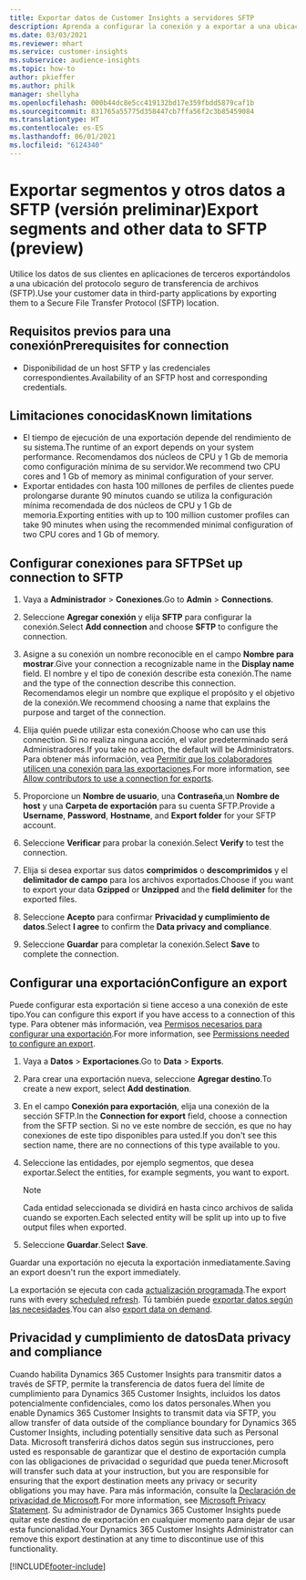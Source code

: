 ```yaml
---
title: Exportar datos de Customer Insights a servidores SFTP
description: Aprenda a configurar la conexión y a exportar a una ubicación de SFTP.
ms.date: 03/03/2021
ms.reviewer: mhart
ms.service: customer-insights
ms.subservice: audience-insights
ms.topic: how-to
author: pkieffer
ms.author: philk
manager: shellyha
ms.openlocfilehash: 000b44dc8e5cc419132bd17e359fbdd5879caf1b
ms.sourcegitcommit: 831765a55775d358447cb7ffa56f2c3b85459084
ms.translationtype: HT
ms.contentlocale: es-ES
ms.lasthandoff: 06/01/2021
ms.locfileid: "6124340"
---
```

# <a name="export-segments-and-other-data-to-sftp-preview"></a><span data-ttu-id="5d206-103">Exportar segmentos y otros datos a SFTP (versión preliminar)</span><span class="sxs-lookup"><span data-stu-id="5d206-103">Export segments and other data to SFTP (preview)</span></span>

<span data-ttu-id="5d206-104">Utilice los datos de sus clientes en aplicaciones de terceros exportándolos a una ubicación del protocolo seguro de transferencia de archivos (SFTP).</span><span class="sxs-lookup"><span data-stu-id="5d206-104">Use your customer data in third-party applications by exporting them to a Secure File Transfer Protocol (SFTP) location.</span></span>

## <a name="prerequisites-for-connection"></a><span data-ttu-id="5d206-105">Requisitos previos para una conexión</span><span class="sxs-lookup"><span data-stu-id="5d206-105">Prerequisites for connection</span></span>

- <span data-ttu-id="5d206-106">Disponibilidad de un host SFTP y las credenciales correspondientes.</span><span class="sxs-lookup"><span data-stu-id="5d206-106">Availability of an SFTP host and corresponding credentials.</span></span>

## <a name="known-limitations"></a><span data-ttu-id="5d206-107">Limitaciones conocidas</span><span class="sxs-lookup"><span data-stu-id="5d206-107">Known limitations</span></span>

- <span data-ttu-id="5d206-108">El tiempo de ejecución de una exportación depende del rendimiento de su sistema.</span><span class="sxs-lookup"><span data-stu-id="5d206-108">The runtime of an export depends on your system performance.</span></span> <span data-ttu-id="5d206-109">Recomendamos dos núcleos de CPU y 1 Gb de memoria como configuración mínima de su servidor.</span><span class="sxs-lookup"><span data-stu-id="5d206-109">We recommend two CPU cores and 1 Gb of memory as minimal configuration of your server.</span></span> 
- <span data-ttu-id="5d206-110">Exportar entidades con hasta 100 millones de perfiles de clientes puede prolongarse durante 90 minutos cuando se utiliza la configuración mínima recomendada de dos núcleos de CPU y 1 Gb de memoria.</span><span class="sxs-lookup"><span data-stu-id="5d206-110">Exporting entities with up to 100 million customer profiles can take 90 minutes when using the recommended minimal configuration of two CPU cores and 1 Gb of memory.</span></span> 

## <a name="set-up-connection-to-sftp"></a><span data-ttu-id="5d206-111">Configurar conexiones para SFTP</span><span class="sxs-lookup"><span data-stu-id="5d206-111">Set up connection to SFTP</span></span>

1. <span data-ttu-id="5d206-112">Vaya a **Administrador** > **Conexiones**.</span><span class="sxs-lookup"><span data-stu-id="5d206-112">Go to **Admin** > **Connections**.</span></span>

1. <span data-ttu-id="5d206-113">Seleccione **Agregar conexión** y elija **SFTP** para configurar la conexión.</span><span class="sxs-lookup"><span data-stu-id="5d206-113">Select **Add connection** and choose **SFTP** to configure the connection.</span></span>

1. <span data-ttu-id="5d206-114">Asigne a su conexión un nombre reconocible en el campo **Nombre para mostrar**.</span><span class="sxs-lookup"><span data-stu-id="5d206-114">Give your connection a recognizable name in the **Display name** field.</span></span> <span data-ttu-id="5d206-115">El nombre y el tipo de conexión describe esta conexión.</span><span class="sxs-lookup"><span data-stu-id="5d206-115">The name and the type of the connection describe this connection.</span></span> <span data-ttu-id="5d206-116">Recomendamos elegir un nombre que explique el propósito y el objetivo de la conexión.</span><span class="sxs-lookup"><span data-stu-id="5d206-116">We recommend choosing a name that explains the purpose and target of the connection.</span></span>

1. <span data-ttu-id="5d206-117">Elija quién puede utilizar esta conexión.</span><span class="sxs-lookup"><span data-stu-id="5d206-117">Choose who can use this connection.</span></span> <span data-ttu-id="5d206-118">Si no realiza ninguna acción, el valor predeterminado será Administradores.</span><span class="sxs-lookup"><span data-stu-id="5d206-118">If you take no action, the default will be Administrators.</span></span> <span data-ttu-id="5d206-119">Para obtener más información, vea [Permitir que los colaboradores utilicen una conexión para las exportaciones](connections.md#allow-contributors-to-use-a-connection-for-exports).</span><span class="sxs-lookup"><span data-stu-id="5d206-119">For more information, see [Allow contributors to use a connection for exports](connections.md#allow-contributors-to-use-a-connection-for-exports).</span></span>

1. <span data-ttu-id="5d206-120">Proporcione un **Nombre de usuario**, una **Contraseña**,un **Nombre de host** y una **Carpeta de exportación** para su cuenta SFTP.</span><span class="sxs-lookup"><span data-stu-id="5d206-120">Provide a **Username**, **Password**, **Hostname**, and **Export folder** for your SFTP account.</span></span>

1. <span data-ttu-id="5d206-121">Seleccione **Verificar** para probar la conexión.</span><span class="sxs-lookup"><span data-stu-id="5d206-121">Select **Verify** to test the connection.</span></span>

1. <span data-ttu-id="5d206-122">Elija si desea exportar sus datos **comprimidos** o **descomprimidos** y el **delimitador de campo** para los archivos exportados.</span><span class="sxs-lookup"><span data-stu-id="5d206-122">Choose if you want to export your data **Gzipped** or **Unzipped** and the **field delimiter** for the exported files.</span></span>

1. <span data-ttu-id="5d206-123">Seleccione **Acepto** para confirmar **Privacidad y cumplimiento de datos**.</span><span class="sxs-lookup"><span data-stu-id="5d206-123">Select **I agree** to confirm the **Data privacy and compliance**.</span></span>

1. <span data-ttu-id="5d206-124">Seleccione **Guardar** para completar la conexión.</span><span class="sxs-lookup"><span data-stu-id="5d206-124">Select **Save** to complete the connection.</span></span>

## <a name="configure-an-export"></a><span data-ttu-id="5d206-125">Configurar una exportación</span><span class="sxs-lookup"><span data-stu-id="5d206-125">Configure an export</span></span>

<span data-ttu-id="5d206-126">Puede configurar esta exportación si tiene acceso a una conexión de este tipo.</span><span class="sxs-lookup"><span data-stu-id="5d206-126">You can configure this export if you have access to a connection of this type.</span></span> <span data-ttu-id="5d206-127">Para obtener más información, vea [Permisos necesarios para configurar una exportación](export-destinations.md#set-up-a-new-export).</span><span class="sxs-lookup"><span data-stu-id="5d206-127">For more information, see [Permissions needed to configure an export](export-destinations.md#set-up-a-new-export).</span></span>

1. <span data-ttu-id="5d206-128">Vaya a **Datos** > **Exportaciones**.</span><span class="sxs-lookup"><span data-stu-id="5d206-128">Go to **Data** > **Exports**.</span></span>

1. <span data-ttu-id="5d206-129">Para crear una exportación nueva, seleccione **Agregar destino**.</span><span class="sxs-lookup"><span data-stu-id="5d206-129">To create a new export, select **Add destination**.</span></span>

1. <span data-ttu-id="5d206-130">En el campo **Conexión para exportación**, elija una conexión de la sección SFTP.</span><span class="sxs-lookup"><span data-stu-id="5d206-130">In the **Connection for export** field, choose a connection from the SFTP section.</span></span> <span data-ttu-id="5d206-131">Si no ve este nombre de sección, es que no hay conexiones de este tipo disponibles para usted.</span><span class="sxs-lookup"><span data-stu-id="5d206-131">If you don't see this section name, there are no connections of this type available to you.</span></span>

1. <span data-ttu-id="5d206-132">Seleccione las entidades, por ejemplo segmentos, que desea exportar.</span><span class="sxs-lookup"><span data-stu-id="5d206-132">Select the entities, for example segments, you want to export.</span></span>

   > [!NOTE]
   > <span data-ttu-id="5d206-133">Cada entidad seleccionada se dividirá en hasta cinco archivos de salida cuando se exporten.</span><span class="sxs-lookup"><span data-stu-id="5d206-133">Each selected entity will be split up into up to five output files when exported.</span></span> 

1. <span data-ttu-id="5d206-134">Seleccione **Guardar**.</span><span class="sxs-lookup"><span data-stu-id="5d206-134">Select **Save**.</span></span>

<span data-ttu-id="5d206-135">Guardar una exportación no ejecuta la exportación inmediatamente.</span><span class="sxs-lookup"><span data-stu-id="5d206-135">Saving an export doesn't run the export immediately.</span></span>

<span data-ttu-id="5d206-136">La exportación se ejecuta con cada [actualización programada](system.md#schedule-tab).</span><span class="sxs-lookup"><span data-stu-id="5d206-136">The export runs with every [scheduled refresh](system.md#schedule-tab).</span></span> <span data-ttu-id="5d206-137">Tú también puede [exportar datos según las necesidades](export-destinations.md#run-exports-on-demand).</span><span class="sxs-lookup"><span data-stu-id="5d206-137">You can also [export data on demand](export-destinations.md#run-exports-on-demand).</span></span> 

## <a name="data-privacy-and-compliance"></a><span data-ttu-id="5d206-138">Privacidad y cumplimiento de datos</span><span class="sxs-lookup"><span data-stu-id="5d206-138">Data privacy and compliance</span></span>

<span data-ttu-id="5d206-139">Cuando habilita Dynamics 365 Customer Insights para transmitir datos a través de SFTP, permite la transferencia de datos fuera del límite de cumplimiento para Dynamics 365 Customer Insights, incluidos los datos potencialmente confidenciales, como los datos personales.</span><span class="sxs-lookup"><span data-stu-id="5d206-139">When you enable Dynamics 365 Customer Insights to transmit data via SFTP, you allow transfer of data outside of the compliance boundary for Dynamics 365 Customer Insights, including potentially sensitive data such as Personal Data.</span></span> <span data-ttu-id="5d206-140">Microsoft transferirá dichos datos según sus instrucciones, pero usted es responsable de garantizar que el destino de exportación cumpla con las obligaciones de privacidad o seguridad que pueda tener.</span><span class="sxs-lookup"><span data-stu-id="5d206-140">Microsoft will transfer such data at your instruction, but you are responsible for ensuring that the export destination meets any privacy or security obligations you may have.</span></span> <span data-ttu-id="5d206-141">Para más información, consulte la [Declaración de privacidad de Microsoft](https://go.microsoft.com/fwlink/?linkid=396732).</span><span class="sxs-lookup"><span data-stu-id="5d206-141">For more information, see [Microsoft Privacy Statement](https://go.microsoft.com/fwlink/?linkid=396732).</span></span>
<span data-ttu-id="5d206-142">Su administrador de Dynamics 365 Customer Insights puede quitar este destino de exportación en cualquier momento para dejar de usar esta funcionalidad.</span><span class="sxs-lookup"><span data-stu-id="5d206-142">Your Dynamics 365 Customer Insights Administrator can remove this export destination at any time to discontinue use of this functionality.</span></span>

[!INCLUDE[footer-include](../includes/footer-banner.md)]
